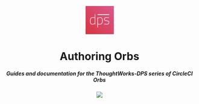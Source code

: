 <div align="center">
	<p>
		<img alt="CircleCI Logo" src="https://raw.githubusercontent.com/ThoughtWorks-DPS/authoring-orbs/master/dps.png" width="75" />
	</p>
  <h1>Authoring Orbs</h1>
  <h5>Guides and documentation for the ThoughtWorks-DPS series of CircleCI Orbs</h5>
  <a href="https://opensource.org/licenses/MIT"><img src="https://img.shields.io/badge/license-MIT-blue.svg"></a>
</div>
<br />

